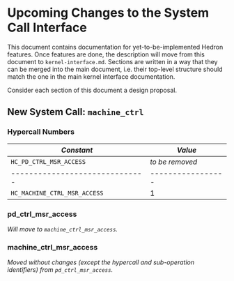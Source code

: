 # Upcoming Changes to the System Call Interface

This document contains documentation for yet-to-be-implemented Hedron
features. Once features are done, the description will move from this
document to `kernel-interface.md`. Sections are written in a way that
they can be merged into the main document, i.e. their top-level
structure should match the one in the main kernel interface
documentation.

Consider each section of this document a design proposal.

## New System Call: `machine_ctrl`

### Hypercall Numbers

| *Constant*                   | *Value*         |
|------------------------------|-----------------|
| `HC_PD_CTRL_MSR_ACCESS`      | _to be removed_ |
|------------------------------|-----------------|
| `HC_MACHINE_CTRL_MSR_ACCESS` | 1               |

### pd_ctrl_msr_access

_Will move to `machine_ctrl_msr_access`._

### machine_ctrl_msr_access

_Moved without changes (except the hypercall and sub-operation
identifiers) from `pd_ctrl_msr_access`._
